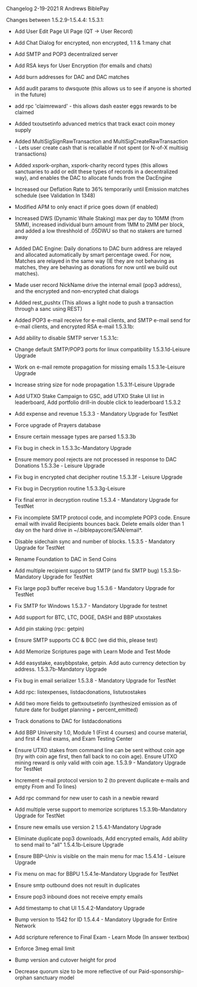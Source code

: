 Changelog
2-19-2021
R Andrews
BiblePay

Changes between 1.5.2.9-1.5.4.4:
1.5.3.1:
- Add User Edit Page UI Page (QT -> User Record)
- Add Chat Dialog for encrypted, non encrypted, 1:1 & 1:many chat
- Add SMTP and POP3 decentralized server
- Add RSA keys for User Encryption (for emails and chats)
- Add burn addresses for DAC and DAC matches
- Add audit params to dwsquote (this allows us to see if anyone is shorted in the future)
- add rpc 'claimreward' - this allows dash easter eggs rewards to be claimed
- Added txoutsetinfo advanced metrics that track exact coin money supply
- Added MultiSigSignRawTransaction and MultiSigCreateRawTransaction - Lets user create cash that is recallable if not spent (or N-of-X multisig transactions)
- Added xspork-orphan, xspork-charity record types (this allows sanctuaries to add or edit these types of records in a decentralized way), and enables the DAC to allocate funds from the DacEngine
- Increased our Deflation Rate to 36% temporarily until Emission matches schedule (see Validation ln 1348)
- Modified APM to only enact if price goes down (if enabled)
- Increased DWS (Dynamic Whale Staking) max per day to 10MM (from 5MM), increased individual burn amount from 1MM to 2MM per block, and added a low threshhold of .05DWU so that no stakers are turned away
- Added DAC Engine:  Daily donations to DAC burn address are relayed and allocated automatically by smart percentage owed.  For now, Matches are relayed in the same way (IE they are not behaving as matches, they are behaving as donations for now until we build out matches).
- Made user record NickName drive the internal email (pop3 address), and the encrypted and non-encrypted chat dialogs
- Added rest_pushtx (This allows a light node to push a transaction through a sanc using REST)
- Added POP3 e-mail receive for e-mail clients, and SMTP e-mail send for e-mail clients, and encrypted RSA e-mail
1.5.3.1b:
- Add ability to disable SMTP server
1.5.3.1c:
- Change default SMTP/POP3 ports for linux compatibility
1.5.3.1d-Leisure Upgrade

- Work on e-mail remote propagation for missing emails
1.5.3.1e-Leisure Upgrade

- Increase string size for node propagation
1.5.3.1f-Leisure Upgrade

- Add UTXO Stake Campaign to GSC, add UTXO Stake UI list in leaderboard, Add portfolio drill-in double click to leaderboard
1.5.3.2

- Add expense and revenue
1.5.3.3 - Mandatory Upgrade for TestNet

- Force upgrade of Prayers database
- Ensure certain message types are parsed
1.5.3.3b

- Fix bug in check in
1.5.3.3c-Mandatory Upgrade

- Ensure memory pool rejects are not processed in response to DAC Donations
1.5.3.3e - Leisure Upgrade

- Fix bug in encrypted chat decipher routine
1.5.3.3f - Leisure Upgrade

- Fix bug in Decryption routine
1.5.3.3g-Leisure

- Fix final error in decryption routine
1.5.3.4 - Mandatory Upgrade for TestNet

- Fix incomplete SMTP protocol code, and incomplete POP3 code.  Ensure email with invalid Recipients bounces back.  Delete emails older than 1 day on the hard drive in ~/.biblepaycore/SAN/email*.
- Disable sidechain sync and number of blocks.
1.5.3.5 - Mandatory Upgrade for TestNet

- Rename Foundation to DAC in Send Coins
- Add multiple recipient support to SMTP (and fix SMTP bug)
1.5.3.5b-Mandatory Upgrade for TestNet

- Fix large pop3 buffer receive bug
1.5.3.6 - Mandatory Upgrade for TestNet

- Fix SMTP for Windows
1.5.3.7 - Mandatory Upgrade for testnet

- Add support for BTC, LTC, DOGE, DASH and BBP utxostakes
- Add pin staking (rpc: getpin)
- Ensure SMTP supports CC & BCC (we did this, please test)
- Add Memorize Scriptures page with Learn Mode and Test Mode
- Add easystake, easybbpstake, getpin.  Add auto currency detection by address.
1.5.3.7b-Mandatory Upgrade

- Fix bug in email serializer
1.5.3.8 - Mandatory Upgrade for TestNet

- Add rpc: listexpenses, listdacdonations, listutxostakes
- Add two more fields to gettxoutsetinfo (synthesized emission as of future date for budget planning + percent_emitted)
- Track donations to DAC for listdacdonations
- Add BBP University 1.0, Module 1 (First 4 courses) and course material, and first 4 final exams, and Exam Testing Center
- Ensure UTXO stakes from command line can be sent without coin age (try with coin age first, then fall back to no coin age).  Ensure UTXO mining reward is only valid with coin age.
1.5.3.9 - Mandatory Upgrade for TestNet

- Increment e-mail protocol version to 2 (to prevent duplicate e-mails and empty From and To lines)
- Add rpc command for new user to cash in a newbie reward
- Add multiple verse support to memorize scriptures
1.5.3.9b-Mandatory Upgrade for TestNet

- Ensure new emails use version 2
1.5.4.1-Mandatory Upgrade

- Eliminate duplicate pop3 downloads, Add encrypted emails, Add ability to send mail to "all"
1.5.4.1b-Leisure Upgrade

- Ensure BBP-Univ is visible on the main menu for mac
1.5.4.1d - Leisure Upgrade

- Fix menu on mac for BBPU
1.5.4.1e-Mandatory Upgrade for TestNet

- Ensure smtp outbound does not result in duplicates
- Ensure pop3 inbound does not receive empty emails
- Add timestamp to chat UI
1.5.4.2-Mandatory Upgrade

- Bump version to 1542 for ID
1.5.4.4 - Mandatory Upgrade for Entire Network

- Add scripture reference to Final Exam - Learn Mode (In answer textbox)
- Enforce 3meg email limit
- Bump version and cutover height for prod
- Decrease quorum size to be more reflective of our Paid-sponsorship-orphan sanctuary model
